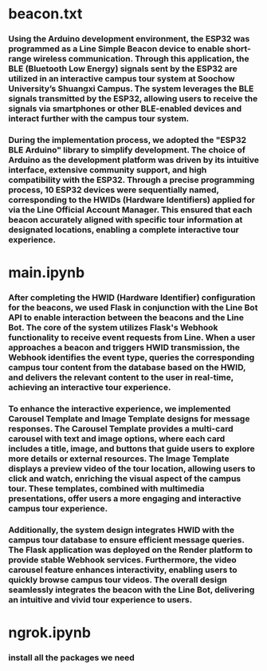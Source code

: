 # beacon.txt
### Using the Arduino development environment, the ESP32 was programmed as a Line Simple Beacon device to enable short-range wireless communication. Through this application, the BLE (Bluetooth Low Energy) signals sent by the ESP32 are utilized in an interactive campus tour system at Soochow University’s Shuangxi Campus. The system leverages the BLE signals transmitted by the ESP32, allowing users to receive the signals via smartphones or other BLE-enabled devices and interact further with the campus tour system.
### During the implementation process, we adopted the "ESP32 BLE Arduino" library to simplify development. The choice of Arduino as the development platform was driven by its intuitive interface, extensive community support, and high compatibility with the ESP32. Through a precise programming process, 10 ESP32 devices were sequentially named, corresponding to the HWIDs (Hardware Identifiers) applied for via the Line Official Account Manager. This ensured that each beacon accurately aligned with specific tour information at designated locations, enabling a complete interactive tour experience.
# main.ipynb
### After completing the HWID (Hardware Identifier) configuration for the beacons, we used Flask in conjunction with the Line Bot API to enable interaction between the beacons and the Line Bot. The core of the system utilizes Flask's Webhook functionality to receive event requests from Line. When a user approaches a beacon and triggers HWID transmission, the Webhook identifies the event type, queries the corresponding campus tour content from the database based on the HWID, and delivers the relevant content to the user in real-time, achieving an interactive tour experience.
### To enhance the interactive experience, we implemented Carousel Template and Image Template designs for message responses. The Carousel Template provides a multi-card carousel with text and image options, where each card includes a title, image, and buttons that guide users to explore more details or external resources. The Image Template displays a preview video of the tour location, allowing users to click and watch, enriching the visual aspect of the campus tour. These templates, combined with multimedia presentations, offer users a more engaging and interactive campus tour experience.
### Additionally, the system design integrates HWID with the campus tour database to ensure efficient message queries. The Flask application was deployed on the Render platform to provide stable Webhook services. Furthermore, the video carousel feature enhances interactivity, enabling users to quickly browse campus tour videos. The overall design seamlessly integrates the beacon with the Line Bot, delivering an intuitive and vivid tour experience to users.
# ngrok.ipynb
### install all the packages we need
